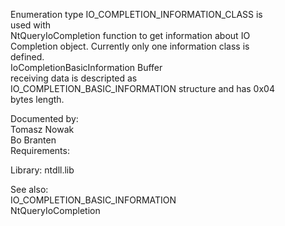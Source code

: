 Enumeration type IO\_COMPLETION\_INFORMATION\_CLASS is \
used with \
NtQueryIoCompletion function to get information about IO \
Completion object. Currently only one information class is \
defined. \
IoCompletionBasicInformation Buffer \
receiving data is descripted as \
IO\_COMPLETION\_BASIC\_INFORMATION structure and has 0x04 \
bytes length.

Documented by: \
Tomasz Nowak \
Bo Branten \
Requirements:

Library: ntdll.lib

See also: \
IO\_COMPLETION\_BASIC\_INFORMATION \
NtQueryIoCompletion
